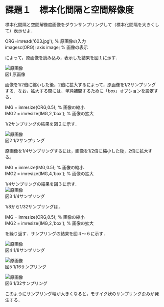 # 課題１　標本化間隔と空間解像度  

標本化間隔と空間解像度画像をダウンサンプリングして（標本化間隔を大きくして）表示せよ．

ORG=imread('603.jpg'); % 原画像の入力  
imagesc(ORG); axis image; % 画像の表示

によって，原画像を読み込み，表示した結果を図１に示す．

![原画像](https://github.com/hongyuting2017/image_processing/blob/master/image/kadai1-1.jpg)  
図1 原画像

画像を1/2倍に縮小した後，2倍に拡大するによって，原画像を1/2サンプリングする．なお，拡大する際には，単純補間するために「box」オプションを設定する．

IMG = imresize(ORG,0.5); % 画像の縮小  
IMG2 = imresize(IMG,2,'box'); % 画像の拡大

1/2サンプリングの結果を図２に示す．

![原画像](https://github.com/hongyuting2017/image_processing/blob/master/image/kadai1-2.jpg)  
図2 1/2サンプリング

原画像を1/4サンプリングするには，画像を1/2倍に縮小した後，2倍に拡大する。

IMG = imresize(IMG,0.5); % 画像の縮小  
IMG2 = imresize(IMG,4,'box'); % 画像の拡大

1/4サンプリングの結果を図３に示す.  
![原画像](https://github.com/hongyuting2017/image_processing/blob/master/image/kadai1-3.jpg)  
図3 1/4サンプリング

1/8から1/32サンプリングは，

IMG = imresize(ORG,0.5); % 画像の縮小  
IMG2 = imresize(IMG,2,'box'); % 画像の拡大

を繰り返す．サンプリングの結果を図４～６に示す．

![原画像](https://github.com/hongyuting2017/image_processing/blob/master/image/kadai1-4.jpg)  
図4 1/8サンプリング

![原画像](https://github.com/hongyuting2017/image_processing/blob/master/image/kadai1-5.jpg)  
図5 1/16サンプリング

![原画像](https://github.com/hongyuting2017/image_processing/blob/master/image/kadai1-6.jpg)  
図6 1/32サンプリング

このようにサンプリング幅が大きくなると，モザイク状のサンプリング歪みが発生する．
